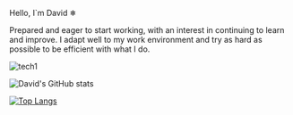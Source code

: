 Hello, I`m David ❄

Prepared and eager to start working, with an interest in continuing to learn and improve. 
I adapt well to my work environment and try as hard as possible to be efficient with what I do.

![tech1](https://user-images.githubusercontent.com/57682619/125846331-49721166-6ca2-4b95-9d08-a6980260ed09.gif)

![David's GitHub stats](https://github-readme-stats.vercel.app/api?username=daviidrf&show_icons=true&theme=radical)

[![Top Langs](https://github-readme-stats.vercel.app/api/top-langs/?username=daviidrf&layout=compact&langs_count=5)](https://github.com/daviidrf/github-readme-stats)


